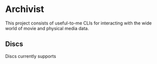 Archivist
=========

This project consists of useful-to-me CLIs for interacting with the wide world of movie and physical media data.

Discs
-----

Discs currently supports 